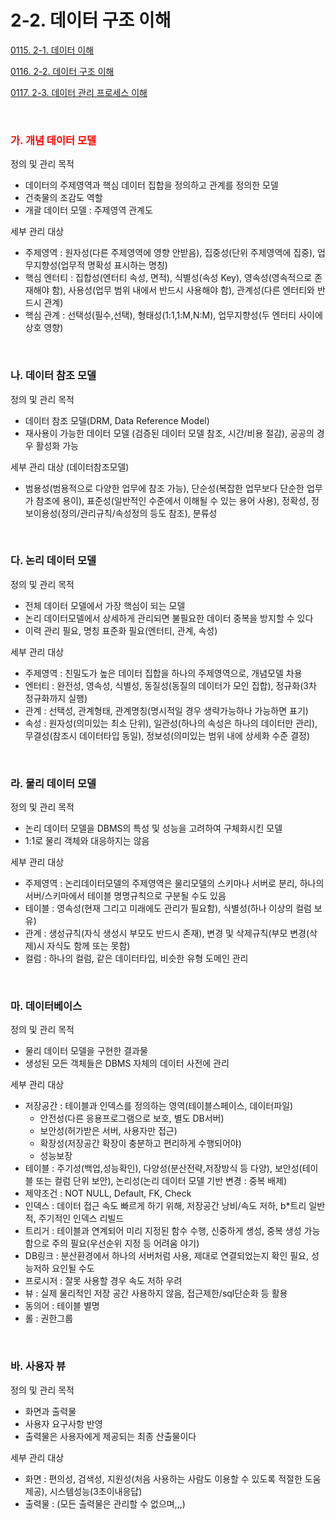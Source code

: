 # 2-2. 데이터 구조 이해

<p> <a href="./study_0115.html">0115. 2-1. 데이터 이해</a> </p>
<p> <a href="./study_0116.html">0116. 2-2. 데이터 구조 이해</a> </p>
<p> <a href="./study_0117.html">0117. 2-3. 데이터 관리 프로세스 이해</a> </p>

<br>


### <p style="color:red"> **가. 개념 데이터 모델** 

정의 및 관리 목적
- 데이터의 주제영역과 핵심 데이터 집합을 정의하고 관계를 정의한 모델
- 건축물의 조감도 역할
- 개괄 데이터 모델 : 주제영역 관계도

세부 관리 대상
- 주제영역 : 원자성(다른 주제영역에 영향 안받음), 집중성(단위 주제영역에 집중), 업무지향성(업무적 명확성 표시하는 명칭)
- 핵심 엔터티 : 집합성(엔터티 속성, 면적), 식별성(속성 Key), 영속성(영속적으로 존재해야 함), 사용성(업무 범위 내에서 반드시 사용해야 함), 관계성(다른 엔터티와 반드시 관계)
- 핵심 관계 : 선택성(필수,선택), 형태성(1:1,1:M,N:M), 업무지향성(두 엔터티 사이에 상호 영향)

<br>


### **나. 데이터 참조 모델** 

정의 및 관리 목적
- 데이터 참조 모델(DRM, Data Reference Model)
- 재사용이 가능한 데이터 모델 (검증된 데이터 모델 참조, 시간/비용 절감), 공공의 경우 활성화 가능

세부 관리 대상 (데이터참조모델)
- 범용성(범용적으로 다양한 업무에 참조 가능), 단순성(복잡한 업무보다 단순한 업무가 참조에 용이), 표준성(일반적인 수준에서 이해될 수 있는 용어 사용), 정확성, 정보이용성(정의/관리규칙/속성정의 등도 참조), 분류성

<br>


### **다. 논리 데이터 모델** 

정의 및 관리 목적
- 전체 데이터 모델에서 가장 핵심이 되는 모델
- 논리 데이터모델에서 상세하게 관리되면 불필요한 데이터 중복을 방지할 수 있다
- 이력 관리 필요, 명칭 표준화 필요(엔터티, 관계, 속성)

세부 관리 대상
- 주제영역 : 친밀도가 높은 데이터 집합을 하나의 주제영역으로, 개념모델 차용
- 엔터티 : 완전성, 영속성, 식별성, 동질성(동질의 데이터가 모인 집합), 정규화(3차 정규화까지 실행)
- 관계 : 선택성, 관계형태, 관계명칭(명시적일 경우 생략가능하나 가능하면 표기)
- 속성 : 원자성(의미있는 최소 단위), 일관성(하나의 속성은 하나의 데이터만 관리), 무결성(참조시 데이터타입 동일), 정보성(의미있는 범위 내에 상세화 수준 결정)

<br>


### **라. 물리 데이터 모델** 

정의 및 관리 목적
- 논리 데이터 모델을 DBMS의 특성 및 성능을 고려하여 구체화시킨 모델
- 1:1로 물리 객체와 대응하지는 않음

세부 관리 대상
- 주제영역 : 논리데이터모델의 주제영역은 물리모델의 스키마나 서버로 분리, 하나의 서버/스키마에서 테이블 명명규칙으로 구분될 수도 있음
- 테이블 : 영속성(현재 그리고 미래에도 관리가 필요함), 식별성(하나 이상의 컬럼 보유)
- 관계 : 생성규칙(자식 생성시 부모도 반드시 존재), 변경 및 삭제규칙(부모 변경(삭제)시 자식도 함께 또는 못함)
- 컬럼 : 하나의 컬럼, 같은 데이터타입, 비슷한 유형 도메인 관리
  
<br>


### **마. 데이터베이스** 

정의 및 관리 목적
- 물리 데이터 모델을 구현한 결과물
- 생성된 모든 객체들은 DBMS 자체의 데이터 사전에 관리

세부 관리 대상
- 저장공간 : 테이블과 인덱스를 정의하는 영역(테이블스페이스, 데이터파일)
  - 안전성(다른 응용프로그램으로 보호, 별도 DB서버)
  - 보안성(허가받은 서버, 사용자만 접근)
  - 확장성(저장공간 확장이 충분하고 편리하게 수행되어야)
  - 성능보장
- 테이블 : 주기성(백업,성능확인), 다양성(분산전략,저장방식 등 다양), 보안성(테이블 또는 컬럼 단위 보안), 논리성(논리 데이터 모델 기반 변경 : 중복 배제)
- 제약조건 : NOT NULL, Default, FK, Check
- 인덱스 : 데이터 접근 속도 빠르게 하기 위해, 저장공간 낭비/속도 저하, b*트리 일반적, 주기적인 인덱스 리빌드
- 트리거 : 테이블과 연계되어 미리 지정된 함수 수행, 신중하게 생성, 중복 생성 가능함으로 주의 필요(우선순위 지정 등 어려움 야기)
- DB링크 : 분산환경에서 하나의 서버처럼 사용, 제대로 연결되었는지 확인 필요, 성능저하 요인될 수도
- 프로시저 : 잘못 사용할 경우 속도 저하 우려
- 뷰 : 실제 물리적인 저장 공간 사용하지 않음, 접근제한/sql단순화 등 활용
- 동의어 : 테이블 별명
- 롤 : 권한그룹
  
<br>


### **바. 사용자 뷰** 

정의 및 관리 목적
- 화면과 출력물
- 사용자 요구사항 반영 
- 출력물은 사용자에게 제공되는 최종 산출물이다

세부 관리 대상
- 화면 : 편의성, 검색성, 지원성(처음 사용하는 사람도 이용할 수 있도록 적절한 도움 제공), 시스템성능(3초이내응답)
- 출력물 : (모든 출력물은 관리할 수 없으며,,,)